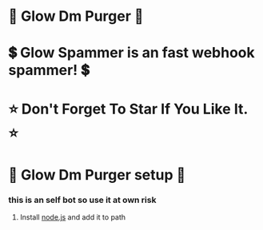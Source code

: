 # 💎 Glow Dm Purger 💎


# 💲 Glow Spammer is an fast webhook spammer! 💲


# ⭐ Don't Forget To Star If You Like It. ⭐


# 🚀 Glow Dm Purger setup 🚀

### this is an self bot so use it at own risk

1. Install [node.js](https://nodejs.org/en/download/) and add it to path
